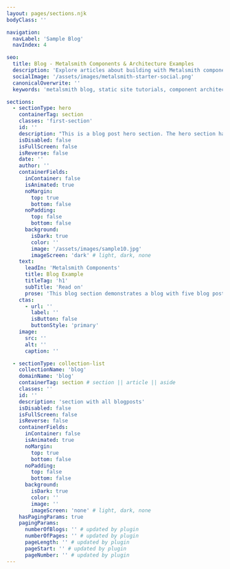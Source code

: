 ```yaml
---
layout: pages/sections.njk
bodyClass: ''

navigation:
  navLabel: 'Sample Blog'
  navIndex: 4

seo:
  title: Blog - Metalsmith Components & Architecture Examples
  description: 'Explore articles about building with Metalsmith components, structured content patterns, and modern static site architecture. Learn best practices for component-based development.'
  socialImage: '/assets/images/metalsmith-starter-social.png'
  canonicalOverwrite: ''
  keywords: 'metalsmith blog, static site tutorials, component architecture, structured content, web development articles, metalsmith patterns, static site best practices'

sections:
  - sectionType: hero
    containerTag: section
    classes: 'first-section'
    id: ''
    description: "This is a blog post hero section. The hero section has a class of 'blog-hero'."
    isDisabled: false
    isFullScreen: false
    isReverse: false
    date: ''
    author: ''
    containerFields:
      inContainer: false
      isAnimated: true
      noMargin:
        top: true
        bottom: false
      noPadding:
        top: false
        bottom: false
      background:
        isDark: true
        color: ''
        image: '/assets/images/sample10.jpg'
        imageScreen: 'dark' # light, dark, none
    text:
      leadIn: 'Metalsmith Components'
      title: Blog Example
      titleTag: 'h1'
      subTitle: 'Read on'
      prose: 'This blog section demonstrates a blog with five blog posts from the Metalsmith2025 starter. Blog index pages feature pagination. For this demo each index page shows three blogs using a card metaphor.'
    ctas:
      - url: ''
        label: ''
        isButton: false
        buttonStyle: 'primary'
    image:
      src: ''
      alt: ''
      caption: ''

  - sectionType: collection-list
    collectionName: 'blog'
    domainName: 'blog'
    containerTag: section # section || article || aside
    classes: ''
    id: ''
    description: 'section with all blogposts'
    isDisabled: false
    isFullScreen: false
    isReverse: false
    containerFields:
      inContainer: false
      isAnimated: true
      noMargin:
        top: true
        bottom: false
      noPadding:
        top: false
        bottom: false
      background:
        isDark: true
        color: ''
        image: ''
        imageScreen: 'none' # light, dark, none
    hasPagingParams: true
    pagingParams:
      numberOfBlogs: '' # updated by plugin
      numberOfPages: '' # updated by plugin
      pageLength: '' # updated by plugin
      pageStart: '' # updated by plugin
      pageNumber: '' # updated by plugin
---
```

